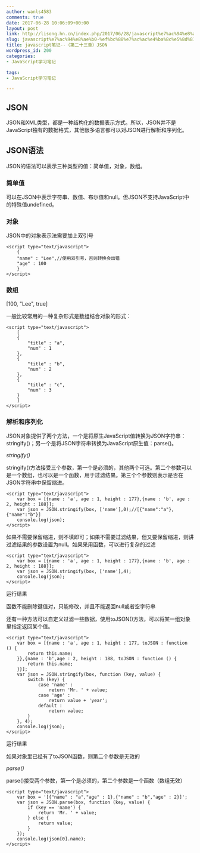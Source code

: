 ```yaml
---
author: wanls4583
comments: true
date: 2017-06-28 10:06:09+00:00
layout: post
link: http://lisong.hn.cn/index.php/2017/06/28/javascript%e7%ac%94%e8%ae%b0-%ef%bc%88%e7%ac%ac%e4%ba%8c%e5%8d%81%e4%b8%89%e7%ab%a0%ef%bc%89json/
slug: javascript%e7%ac%94%e8%ae%b0-%ef%bc%88%e7%ac%ac%e4%ba%8c%e5%8d%81%e4%b8%89%e7%ab%a0%ef%bc%89json
title: javascript笔记--（第二十三章）JSON
wordpress_id: 200
categories:
- JavaScript学习笔记

tags:
- JavaScript学习笔记

---
```


## JSON
JSON和XML类型，都是一种结构化的数据表示方式。所以，JSON并不是JavaScript独有的数据格式，其他很多语言都可以对JSON进行解析和序列化。

## JSON语法
JSON的语法可以表示三种类型的值：简单值，对象，数组。

### 简单值
可以在JSON中表示字符串、数值、布尔值和null。但JSON不支持JavaScript中的特殊值undefined。

### 对象
JSON中的对象表示法需要加上双引号
```
<script type="text/javascript">
    {
	"name" : "Lee",//使用双引号，否则转换会出错
	"age" : 100
    }
</script>
```
### 数组
[100, "Lee", true]

一般比较常用的一种复杂形式是数组结合对象的形式：
```
<script type="text/javascript">
    [
	{
		"title" : "a",
		"num" : 1
	},
	{
		"title" : "b",
		"num" : 2
	},
	{
		"title" : "c",
		"num" : 3
	}
    ]
</script>
```
### 解析和序列化
JSON对象提供了两个方法，一个是将原生JavaScript值转换为JSON字符串：stringify()；另一个是将JSON字符串转换为JavaScript原生值：parse()。

*stringify()*

stringify()方法接受三个参数，第一个是必须的，其他两个可选。第二个参数可以是一个数组，也可以是一个函数，用于过滤结果。第三个个参数则表示是否在JSON字符串中保留缩进。
```
<script type="text/javascript">
	var box = [{name : 'a', age : 1, height : 177},{name : 'b', age : 2, height : 188}];
	var json = JSON.stringify(box, ['name'],0);//[{"name":"a"},{"name":"b"}]
	console.log(json);
</script>
```
如果不需要保留缩进，则不填即可；如果不需要过滤结果，但又要保留缩进，则讲过滤结果的参数设置为null。如果采用函数，可以进行复杂的过滤
```
<script type="text/javascript">
	var box = [{name : 'a', age : 1, height : 177},{name : 'b', age : 2, height : 188}];
	var json = JSON.stringify(box, ['name'],4);
	console.log(json);
</script>
```
运行结果
<img src="http://img.blog.csdn.net/20170209161240632?watermark/2/text/aHR0cDovL2Jsb2cuY3Nkbi5uZXQvYTQwOTA1MTk4Nw==/font/5a6L5L2T/fontsize/400/fill/I0JBQkFCMA==/dissolve/70/gravity/Center" alt="" />

函数不能删除键值对，只能修改，并且不能返回null或者空字符串

还有一种方法可以自定义过滤一些数据，使用toJSON()方法，可以将某一组对象里指定返回某个值。
```
<script type="text/javascript">
	var box = [{name : 'a', age : 1, height : 177, toJSON : function () {
		return this.name;
	}},{name : 'b',age : 2, height : 188, toJSON : function () {
		return this.name;
	}}];
	var json = JSON.stringify(box, function (key, value) {
		switch (key) {
			case 'name' : 
				return 'Mr. ' + value;
			case 'age' : 
				return value + 'year';
			default : 
				return value;
		}
	}, 4);
	console.log(json);
</script>
```
运行结果
<img src="http://img.blog.csdn.net/20170209162209660?watermark/2/text/aHR0cDovL2Jsb2cuY3Nkbi5uZXQvYTQwOTA1MTk4Nw==/font/5a6L5L2T/fontsize/400/fill/I0JBQkFCMA==/dissolve/70/gravity/Center" alt="" />

如果对象里已经有了toJSON函数，则第二个参数是无效的

*parse()*

parse()接受两个参数，第一个是必须的，第二个参数是一个函数（数组无效）
```
<script type="text/javascript">
	var box = '[{"name" : "a","age" : 1},{"name" : "b","age" : 2}]';
	var json = JSON.parse(box, function (key, value) {
		if (key == 'name') {
			return 'Mr. ' + value;
		} else {
			return value;
		}
	});
	console.log(json[0].name);
</script>
```

